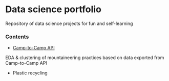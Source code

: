 # Data science portfolio

Repository of data science projects for fun and self-learning

### Contents

- [Camp-to-Camp API](/C2C_API_v5.ipynb)

EDA & clustering of mountaineering practices based on data exported from Camp-to-Camp API

- Plastic recycling
